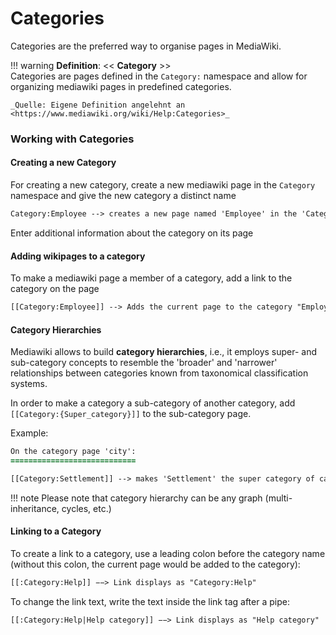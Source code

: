 # Categories

Categories are the preferred way to organise pages in MediaWiki.

!!! warning
    **Definition**: << **Category** >>  
    Categories are pages defined in the `Category:` namespace and allow for organizing mediawiki pages in predefined categories.

    _Quelle: Eigene Definition angelehnt an <https://www.mediawiki.org/wiki/Help:Categories>_  


### Working with Categories

#### Creating a new Category

For creating a new category, create a new mediawiki page in the `Category` namespace and give the new category a distinct name  
``` diff
Category:Employee --> creates a new page named 'Employee' in the 'Category' namespace
```
  
Enter additional information about the category on its page


#### Adding wikipages to a category

To make a mediawiki page a member of a category, add a link to the category on the page
``` diff
[[Category:Employee]] --> Adds the current page to the category "Employee"
```


[^1]: Category links can be placed at any location at a wiki page. However, due to maintenance and consistency reasons, it is good practice to define distinct locations on wiki pages for specifying category memberships. 

#### Category Hierarchies

Mediawiki allows to build **category hierarchies**, i.e., it employs super- and sub-category concepts to resemble the 'broader' and 'narrower' relationships between categories known from taxonomical classification systems. 

In order to make a category a sub-category of another category, add `[[Category:{Super_category}]]` to the sub-category page.

Example:  
``` diff
On the category page 'city':
============================

[[Category:Settlement]] --> makes 'Settlement' the super category of category 'city'
```

<!-- !!! Example
    **Example**  
    Defining that city is a special form of settlement (ie., sub-category), enter
    `[[Category:Settlement]]` on the `Category:City` page to make `Settlement` the super category of `City` -->

!!! note
    Please note that category hierarchy can be any graph (multi-inheritance, cycles, etc.)

#### Linking to a Category
To create a link to a category, use a leading colon before the category name (without this colon, the current page would be added to the category):
``` diff
[[:Category:Help]] −−> Link displays as "Category:Help"
```

To change the link text, write the text inside the link tag after a pipe:
``` diff
[[:Category:Help|Help category]] −−> Link displays as "Help category"
```





